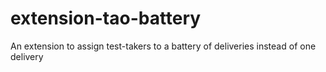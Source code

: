 # extension-tao-battery
An extension to assign test-takers to a battery of deliveries instead of one delivery
